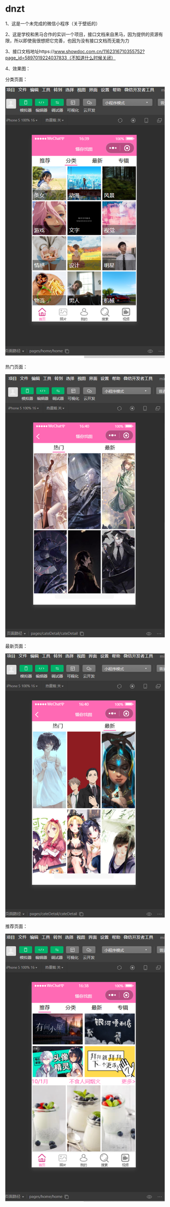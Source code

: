 # dnzt
1、这是一个未完成的微信小程序（关于壁纸的）  
  
2、这是学校和黑马合作的实训一个项目，接口文档来自黑马，因为提供的资源有限，所以即使我很想把它完善，也因为没有接口文档而无能为力  
  
3、接口文档地址https://www.showdoc.com.cn/1162316710355752?page_id=5897019224037833（不知道什么时候关闭）  
  
4、效果图：  
  
分类页面：  
  
![分类页面](https://github.com/laipingping/dnzt/blob/master/eff%20imgs/categories.PNG) 

热门页面：  
  
![分类页面](https://github.com/laipingping/dnzt/blob/master/eff%20imgs/hot.PNG)  

最新页面：  
  
![分类页面](https://github.com/laipingping/dnzt/blob/master/eff%20imgs/new.PNG)  

推荐页面：  
 
![分类页面](https://github.com/laipingping/dnzt/blob/master/eff%20imgs/recommend.PNG)  

  

